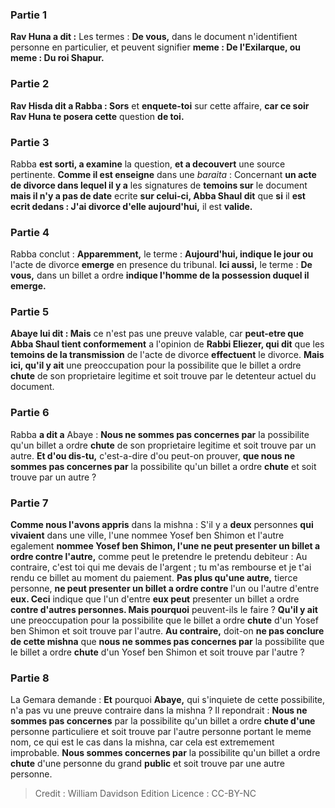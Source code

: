 
### Partie 1
<b>Rav Huna a dit :</b> Les termes : <b>De vous,</b> dans le document n'identifient personne en particulier, et peuvent signifier <b>meme : De l'Exilarque, ou meme : Du roi Shapur.</b>

### Partie 2
<b>Rav Hisda dit a Rabba : Sors</b> et <b>enquete-toi</b> sur cette affaire, <b>car ce soir Rav Huna te posera cette</b> question <b>de toi.</b>

### Partie 3
Rabba <b>est sorti, a examine</b> la question, <b>et a decouvert</b> une source pertinente. <b>Comme il est enseigne</b> dans une <i>baraita</i> : Concernant <b>un acte de divorce dans lequel il y a</b> les signatures de <b>temoins sur</b> le document <b>mais il n'y a pas de date</b> ecrite <b>sur celui-ci, Abba Shaul dit</b> que <b>si</b> il <b>est ecrit dedans : J'ai divorce d'elle aujourd'hui,</b> il est <b>valide.</b>

### Partie 4
Rabba conclut : <b>Apparemment,</b> le terme : <b>Aujourd'hui, indique le jour ou</b> l'acte de divorce <b>emerge</b> en presence du tribunal. <b>Ici aussi,</b> le terme : <b>De vous,</b> dans un billet a ordre <b>indique l'homme de la possession duquel il emerge.</b>

### Partie 5
<b>Abaye lui dit : Mais</b> ce n'est pas une preuve valable, car <b>peut-etre que Abba Shaul tient conformement</b> a l'opinion de <b>Rabbi Eliezer, qui dit</b> que les <b>temoins de la transmission</b> de l'acte de divorce <b>effectuent</b> le divorce. <b>Mais ici, qu'il y ait</b> une preoccupation pour</b> la possibilite que le billet a ordre <b>chute</b> de son proprietaire legitime et soit trouve par le detenteur actuel du document.

### Partie 6
Rabba <b>a dit a</b> Abaye : <b>Nous ne sommes pas concernes par</b> la possibilite qu'un billet a ordre <b>chute</b> de son proprietaire legitime et soit trouve par un autre. <b>Et d'ou dis-tu,</b> c'est-a-dire d'ou peut-on prouver, <b>que nous ne sommes pas concernes par</b> la possibilite qu'un billet a ordre <b>chute</b> et soit trouve par un autre ?

### Partie 7
<b>Comme nous l'avons appris</b> dans la mishna : S'il y a <b>deux</b> personnes <b>qui vivaient</b> dans une ville, l'une nommee Yosef ben Shimon et l'autre</b> egalement <b>nommee Yosef ben Shimon, l'une ne peut presenter un billet a ordre contre l'autre,</b> comme peut le pretendre le pretendu debiteur : Au contraire, c'est toi qui me devais de l'argent ; tu m'as rembourse et je t'ai rendu ce billet au moment du paiement. <b>Pas plus qu'une autre,</b> tierce personne, <b>ne peut presenter un billet a ordre contre</b> l'un ou l'autre d'entre <b>eux. Ceci</b> indique que l'un d'entre <b>eux peut</b> presenter un billet a ordre <b>contre d'autres personnes. Mais pourquoi</b> peuvent-ils le faire ? <b>Qu'il y ait</b> une preoccupation pour</b> la possibilite que le billet a ordre <b>chute</b> d'un Yosef ben Shimon et soit trouve par l'autre. <b>Au contraire,</b> doit-on <b>ne pas conclure de cette mishna</b> que <b>nous ne sommes pas concernes par</b> la possibilite que le billet a ordre <b>chute</b> d'un Yosef ben Shimon et soit trouve par l'autre ?

### Partie 8
La Gemara demande : <b>Et</b> pourquoi <b>Abaye,</b> qui s'inquiete de cette possibilite, n'a pas vu une preuve contraire dans la mishna ? Il repondrait : <b>Nous ne sommes pas concernes</b> par la possibilite qu'un billet a ordre <b>chute d'une</b> personne particuliere et soit trouve par l'autre personne portant le meme nom, ce qui est le cas dans la mishna, car cela est extremement improbable. <b>Nous sommes concernes par</b> la possibilite qu'un billet a ordre <b>chute</b> d'une personne du grand <b>public</b> et soit trouve par une autre personne.

>Credit : William Davidson Edition
>Licence : CC-BY-NC